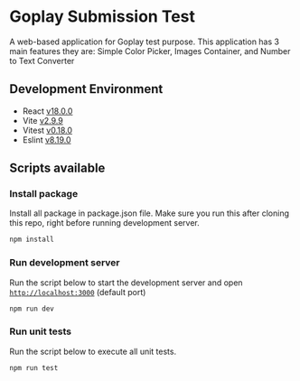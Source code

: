 # Goplay Submission Test
A web-based application for Goplay test purpose. This application has 3 main features they are: Simple Color Picker, Images Container, and Number to Text Converter

## Development Environment
- React [v18.0.0](https://reactjs.org/docs/getting-started.html)
- Vite [v2.9.9](https://vitejs.dev/)
- Vitest [v0.18.0](https://vitest.dev/)
- Eslint [v8.19.0](https://eslint.org/)

## Scripts available

### Install package

Install all package in package.json file. Make sure you run this after cloning this repo, right before running development server.

```bash
npm install
```

### Run development server

Run the script below to start the development server and open [`http://localhost:3000`](http://localhost:3000) (default port)

```bash
npm run dev
```

### Run unit tests

Run the script below to execute all unit tests.

```bash
npm run test
```



